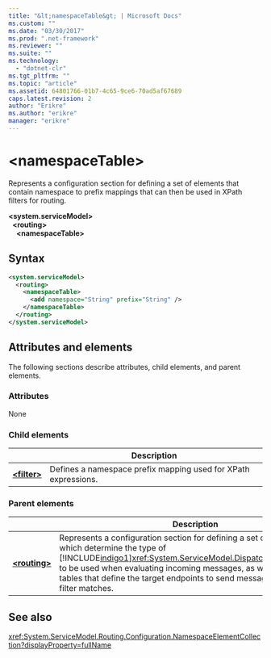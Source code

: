 ```yaml
---
title: "&lt;namespaceTable&gt; | Microsoft Docs"
ms.custom: ""
ms.date: "03/30/2017"
ms.prod: ".net-framework"
ms.reviewer: ""
ms.suite: ""
ms.technology: 
  - "dotnet-clr"
ms.tgt_pltfrm: ""
ms.topic: "article"
ms.assetid: 64801766-01b7-4c65-9ce6-70ad5af67689
caps.latest.revision: 2
author: "Erikre"
ms.author: "erikre"
manager: "erikre"
---
```


# &lt;namespaceTable&gt;

Represents a configuration section for defining a set of elements that contain namespace to prefix mappings that can then be used in XPath filters for routing.

**\<system.serviceModel>**   
&nbsp;&nbsp;**\<routing>**   
&nbsp;&nbsp;&nbsp;&nbsp;**\<namespaceTable>**

## Syntax

```xml
<system.serviceModel>
  <routing>
    <namespaceTable>
      <add namespace="String" prefix="String" />
    </namespaceTable>
  </routing>
</system.serviceModel>
``` 

## Attributes and elements

The following sections describe attributes, child elements, and parent elements.

### Attributes

None

### Child elements

|     | Description |
| --- | ----------- |
| [**\<filter>**](../../../../../docs/framework/configure-apps/file-schema/wcf/filter.md) | Defines a namespace prefix mapping used for XPath expressions. |

### Parent elements

|     | Description |
| --- | ----------- |
| [**\<routing>**](../../../../../docs/framework/configure-apps/file-schema/wcf/routing.md) | Represents a configuration section for defining a set of routing filters, which determine the type of [!INCLUDE[indigo1](../../../../../includes/indigo1-md.md)]<xref:System.ServiceModel.Dispatcher.MessageFilter> to be used when evaluating incoming messages, as well as routing tables that define the target endpoints to send messages to when a filter matches. |

## See also

<xref:System.ServiceModel.Routing.Configuration.NamespaceElementCollection?displayProperty=fullName>
